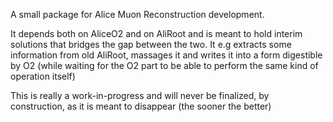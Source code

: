 A small package for Alice Muon Reconstruction development.

It depends both on AliceO2 and on AliRoot and is meant to hold interim solutions that bridges the gap between the two.
It e.g extracts some information from old AliRoot, massages it and writes it into a form digestible by O2 (while
waiting for the O2 part to be able to perform the same kind of operation itself)

This is really a work-in-progress and will never be finalized, by construction, as it is meant to disappear (the
sooner the better)
